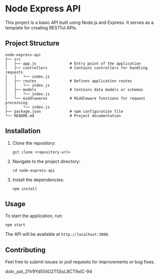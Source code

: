 # Node Express API

This project is a basic API built using Node.js and Express. It serves as a template for creating RESTful APIs.

## Project Structure

```
node-express-api
├── src
│   ├── app.js               # Entry point of the application
│   ├── controllers          # Contains controllers for handling requests
│   │   └── index.js
│   ├── routes               # Defines application routes
│   │   └── index.js
│   ├── models               # Contains data models or schemas
│   │   └── index.js
│   └── middlewares          # Middleware functions for request processing
│       └── index.js
├── package.json             # npm configuration file
└── README.md                # Project documentation
```

## Installation

1. Clone the repository:
   ```
   git clone <repository-url>
   ```

2. Navigate to the project directory:
   ```
   cd node-express-api
   ```

3. Install the dependencies:
   ```
   npm install
   ```

## Usage

To start the application, run:
```
npm start
```

The API will be available at `http://localhost:3000`.

## Contributing

Feel free to submit issues or pull requests for improvements or bug fixes.


dckr_pat_21V9Yd55iIO2T5SsL8CT9xlC-94